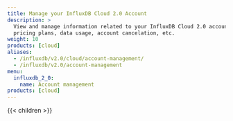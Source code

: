 ```yaml
---
title: Manage your InfluxDB Cloud 2.0 Account
description: >
  View and manage information related to your InfluxDB Cloud 2.0 account such as
  pricing plans, data usage, account cancelation, etc.
weight: 10
products: [cloud]
aliases:
  - /influxdb/v2.0/cloud/account-management/
  - /influxdb/v2.0/account-management
menu:
  influxdb_2_0:
    name: Account management
products: [cloud]
---
```


{{< children >}}
